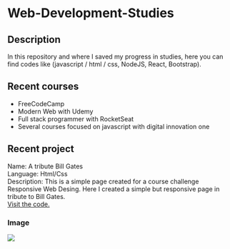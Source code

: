 # Web-Development-Studies
## Description


In this repository and where I saved my progress in studies, here you can find codes like (javascript / html / css, NodeJS, React, Bootstrap).

## Recent courses
- FreeCodeCamp </br>
- Modern Web with Udemy </br>
- Full stack programmer with RocketSeat </br>
- Several courses focused on javascript with digital innovation one </br>

## Recent project

Name: A tribute Bill Gates </br>
Language: Html/Css </br>
Description: This is a simple page created for a course challenge Responsive Web Desing. Here I created a simple but responsive page in tribute to Bill Gates.</br> 
<a href='https://github.com/lycan-nt/Web-Development-Studies/tree/master/FreeCodeCamp/DesafioTributo'>Visit the code.</a> </br>

### Image
<img src='https://github.com/lycan-nt/Web-Development-Studies/blob/master/FreeCodeCamp/DesafioTributo/img/TributoBillGates.png'>

